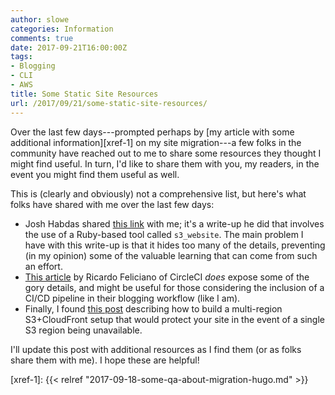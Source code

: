 ```yaml
---
author: slowe
categories: Information
comments: true
date: 2017-09-21T16:00:00Z
tags:
- Blogging
- CLI
- AWS
title: Some Static Site Resources
url: /2017/09/21/some-static-site-resources/
---
```


Over the last few days---prompted perhaps by [my article with some additional information][xref-1] on my site migration---a few folks in the community have reached out to me to share some resources they thought I might find useful. In turn, I'd like to share them with you, my readers, in the event you might find them useful as well.<!--more-->

This is (clearly and obviously) not a comprehensive list, but here's what folks have shared with me over the last few days:

* Josh Habdas shared [this link][link-1] with me; it's a write-up he did that involves the use of a Ruby-based tool called `s3_website`. The main problem I have with this write-up is that it hides too many of the details, preventing (in my opinion) some of the valuable learning that can come from such an effort.
* [This article][link-2] by Ricardo Feliciano of CircleCI _does_ expose some of the gory details, and might be useful for those considering the inclusion of a CI/CD pipeline in their blogging workflow (like I am).
* Finally, I found [this post][link-3] describing how to build a multi-region S3+CloudFront setup that would protect your site in the event of a single S3 region being unavailable.

I'll update this post with additional resources as I find them (or as folks share them with me). I hope these are helpful!

[link-1]: https://habd.as/zero-to-http-2-aws-hugo/
[link-2]: https://circleci.com/blog/build-test-deploy-hugo-sites/
[link-3]: https://static-site.jolexa.us/?__s=smmxtq8pks5yjd519tws
[xref-1]: {{< relref "2017-09-18-some-qa-about-migration-hugo.md" >}}
